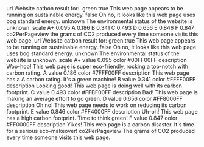 <?xml version="1.0" encoding="UTF-8"?>
<!DOCTYPE plist PUBLIC "-//Apple//DTD PLIST 1.0//EN" "http://www.apple.com/DTDs/PropertyList-1.0.dtd">
<plist version="1.0">
<dict>
    <key>url</key>
    <string>Website catbon result for:.</string>
    <key>green</key>
    <dict>
        <key>true</key>
        <string>This web page appears to be running on sustainable energy.</string>
        <key>false</key>
        <string>Oh no, it looks like this web page uses bog standard energy.</string>
        <key>unknown</key>
        <string>The environmental status of the website is unknown.</string>
    </dict>
    <key>scale</key>
    <dict>
        <key>A+</key>
        <real>0.095</real>
        <key>A</key>
        <real>0.186</real>
        <key>B</key>
        <real>0.341</real>
        <key>C</key>
        <real>0.493</real>
        <key>D</key>
        <real>0.656</real>
        <key>E</key>
        <real>0.846</real>
        <key>F</key>
        <real>0.847</real>
    </dict>
    <key>co2PerPageview</key>
    <string>the grams of CO2 produced every time someone visits this web page.</string>
</dict>
</plist>

<?xml version="1.0" encoding="UTF-8"?>
<!DOCTYPE plist PUBLIC "-//Apple//DTD PLIST 1.0//EN" "http://www.apple.com/DTDs/PropertyList-1.0.dtd">
<plist version="1.0">
<dict>
    <key>url</key>
    <string>Website catbon result for:</string>
    <key>green</key>
    <dict>
        <key>true</key>
        <string>This web page appears to be running on sustainable energy.</string>
        <key>false</key>
        <string>Oh no, it looks like this web page uses bog standard energy.</string>
        <key>unknown</key>
        <string>The environmental status of the website is unknown.</string>
    </dict>
    <key>scale</key>
    <dict>
        <key>A+</key>
        <dict>
            <key>value</key>
            <real>0.095</real>
            <key>color</key>
            <string>#00FF00FF</string>
            <key>description</key>
            <string>Woo-hoo! This web page is super eco-friendly, rocking a top-notch with carbon rating.</string>
        </dict>
        <key>A</key>
        <dict>
            <key>value</key>
            <real>0.186</real>
            <key>color</key>
            <string>#7FFF00FF</string>
            <key>description</key>
            <string>This web page has a A carbon rating. It's a green machine!</string>
        </dict>
        <key>B</key>
        <dict>
            <key>value</key>
            <real>0.341</real>
            <key>color</key>
            <string>#FFFF00FF</string>
            <key>description</key>
            <string>Looking good! This web page is doing well with its carbon footprint.</string>
        </dict>
        <key>C</key>
        <dict>
            <key>value</key>
            <real>0.493</real>
            <key>color</key>
            <string>#FFBF00FF</string>
            <key>description</key>
            <string>Bad! This web page is making an average effort to go green.</string>
        </dict>
        <key>D</key>
        <dict>
            <key>value</key>
            <real>0.656</real>
            <key>color</key>
            <string>#FF8000FF</string>
            <key>description</key>
            <string>Oh no! This web page needs to work on reducing its carbon footprint.</string>
        </dict>
        <key>E</key>
        <dict>
            <key>value</key>
            <real>0.846</real>
            <key>color</key>
            <string>#FF4000FF</string>
            <key>description</key>
            <string>Uh-oh! This web page has a high carbon footprint. Time to think green!</string>
        </dict>
        <key>F</key>
        <dict>
            <key>value</key>
            <real>0.847</real>
            <key>color</key>
            <string>#FF0000FF</string>
            <key>description</key>
            <string>Yikes! This web page is a carbon disaster. It's time for a serious eco-makeover!</string>
        </dict>
    </dict>
    <key>co2PerPageview</key>
    <string>The grams of CO2 produced every time someone visits this web page.</string>
</dict>
</plist>
